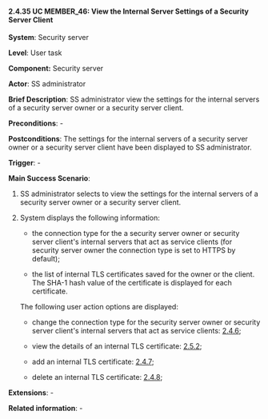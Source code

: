 #### 2.4.35 UC MEMBER\_46: View the Internal Server Settings of a Security Server Client

**System**: Security server

**Level**: User task

**Component:** Security server

**Actor**: SS administrator

**Brief Description**: SS administrator view the settings for the internal servers of a security server owner or a security server client.

**Preconditions**: -

**Postconditions**: The settings for the internal servers of a security server owner or a security server client have been displayed to SS administrator.

**Trigger**: -

**Main Success Scenario**:

1.  SS administrator selects to view the settings for the internal servers of a security server owner or a security server client.

2.  System displays the following information:

    -   the connection type for the a security server owner or security server client's internal servers that act as service clients (for security server owner the connection type is set to HTTPS by default);

    -   the list of internal TLS certificates saved for the owner or the client. The SHA-1 hash value of the certificate is displayed for each certificate.

    The following user action options are displayed:

    -   change the connection type for the security server owner or security server client's internal servers that act as service clients: [2.4.6](#246-uc-member_49-change-a-security-server-clients-internal-server-connection-type);

    -   view the details of an internal TLS certificate: [2.5.2](#252-uc-member_55-view-certificate-details);

    -   add an internal TLS certificate: [2.4.7](#247-uc-member_50-add-a-security-server-clients-internal-tls-certificate);

    -   delete an internal TLS certificate: [2.4.8](#248-uc-member_51-delete-a-security-server-clients-internal-tls-certificate);

**Extensions**: -

**Related information**: -
